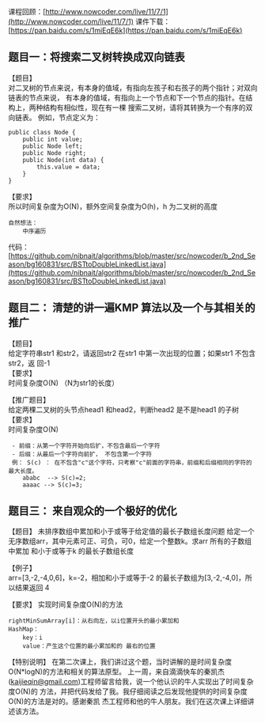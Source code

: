 课程回顾：[http://www.nowcoder.com/live/11/7/1](http://www.nowcoder.com/live/11/7/1)
课件下载：[https://pan.baidu.com/s/1miEqE6k](https://pan.baidu.com/s/1miEqE6k)

## 题目一：将搜索二叉树转换成双向链表
【题目】  
对二叉树的节点来说，有本身的值域，有指向左孩子和右孩子的两个指针；对双向链表的节点来说，
有本身的值域，有指向上一个节点和下一个节点的指针。在结构上，两种结构有相似性，现在有一棵
搜索二叉树，请将其转换为一个有序的双向链表。
例如，节点定义为：

    public class Node {
        public int value;
        public Node left;
        public Node right;
        public Node(int data) {
            this.value = data;
        }
    }
【要求】  
所以时间复杂度为O(N)，额外空间复杂度为O(h)，h 为二叉树的高度

    自然想法：
        中序遍历
     
           
    

代码：[https://github.com/nibnait/algorithms/blob/master/src/nowcoder/b_2nd_Season/bg160831/src/BSTtoDoubleLinkedList.java](https://github.com/nibnait/algorithms/blob/master/src/nowcoder/b_2nd_Season/bg160831/src/BSTtoDoubleLinkedList.java)


## 题目二： 清楚的讲一遍KMP 算法以及一个与其相关的推广
【题目】  
给定字符串str1 和str2，请返回str2 在str1 中第一次出现的位置；如果str1 不包含str2，返
回-1  
【要求】  
时间复杂度O(N)   （N为str1的长度）

【推广题目】  
给定两棵二叉树的头节点head1 和head2，判断head2 是不是head1 的子树  
【要求】  
时间复杂度O(N)

     - 前缀：从第一个字符开始向后扩，不包含最后一个字符
     - 后缀：从最后一个字符向前扩， 不包含第一个字符
     例： S(c) ： 在不包含"c"这个字符，只考察"c"前面的字符串，前缀和后缀相同的字符的最大长度。
        ababc  --> S(c)=2;
        aaaac --> S(c)=3;

    


## 题目三： 来自观众的一个极好的优化
【题目】
未排序数组中累加和小于或等于给定值的最长子数组长度问题
给定一个无序数组arr，其中元素可正、可负，可0，给定一个整数k。求arr 所有的子数组中累加
和小于或等于k 的最长子数组长度

【例子】  
arr=[3,-2,-4,0,6]，k=-2，相加和小于或等于-2 的最长子数组为[3,-2,-4,0]，所以结果返回
4

【要求】
实现时间复杂度O(N)的方法

    rightMinSumArray[i]：从右向左，以i位置开头的最小累加和
    HashMap： 
        key：i
        value：产生这个位置的最小累加和的 最右的位置
    
    



【特别说明】
在第二次课上，我们讲过这个题，当时讲解的是时间复杂度O(N*logN)的方法和相关的算法原型。
上一周，来自滴滴快车的秦凯杰(kaijieqin@gmail.com)工程师留言给我，说一个他认识的牛人实现出了时间复杂度O(N)的
方法，并把代码发给了我。我仔细阅读之后发现他提供的时间复杂度O(N)的方法是对的。感谢秦凯
杰工程师和他的牛人朋友。我们在这次课上详细讲述该方法。